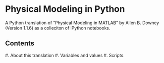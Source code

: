 Physical Modeling in Python
===========================

A Python translation of "Physical Modeling in MATLAB" by Allen B. Downey 
(Version 1.1.6) as a colleciton of IPython notebooks.


Contents
--------

#. About this translation
#. Variables and values
#. Scripts
